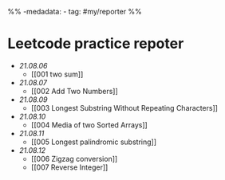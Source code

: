 %% -medadata:
	- tag: #my/reporter   %%
	
# Leetcode practice repoter

- *21.08.06*
	- [[001 two sum]]
- *21.08.07*
	- [[002 Add Two Numbers]]
- *21.08.09*
	- [[003 Longest Substring Without Repeating Characters]]
- *21.08.10*
	- [[004 Media of two Sorted Arrays]]
- *21.08.11*
	- [[005 Longest palindromic substring]]
- *21.08.12*
	- [[006 Zigzag conversion]]
	- [[007 Reverse Integer]]